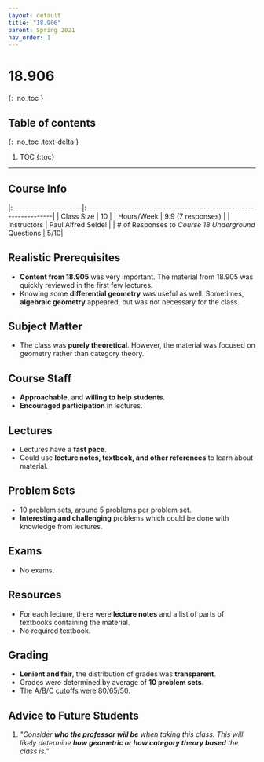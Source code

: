 ```yaml
---
layout: default
title: "18.906"
parent: Spring 2021
nav_order: 1
---
```


# 18.906
{: .no_toc }

## Table of contents
{: .no_toc .text-delta }

1. TOC
{:toc}

---

## Course Info

|:----------------------|:-------------------------------------------------------------------|
| Class Size | 10 |
| Hours/Week | 9.9 (7 responses) |
| Instructors | Paul Alfred Seidel |
| # of Responses to _Course 18 Underground_ Questions | 5/10|

## Realistic Prerequisites

- **Content from 18.905** was very important. The material from 18.905 was quickly reviewed in the first few lectures.
- Knowing some **differential geometry** was useful as well. Sometimes, **algebraic geometry** appeared, but was not necessary for the class.

## Subject Matter

- The class was **purely theoretical**. However, the material was focused on geometry rather than category theory.

## Course Staff

- **Approachable**, and **willing to help students**.
- **Encouraged participation** in lectures.

## Lectures

- Lectures have a **fast pace**.
- Could use **lecture notes, textbook, and other references** to learn about material.

## Problem Sets

- 10 problem sets, around 5 problems per problem set.
- **Interesting and challenging** problems which could be done with knowledge from lectures.

## Exams

- No exams.

## Resources

- For each lecture, there were **lecture notes** and a list of parts of textbooks containing the material.
- No required textbook.

## Grading

- **Lenient and fair**, the distribution of grades was **transparent**.
- Grades were determined by average of **10 problem sets**.
- The A/B/C cutoffs were 80/65/50.

## Advice to Future Students

1.  _"Consider **who the professor will be** when taking this class. This will likely determine **how geometric or how category theory based** the class is."_

<!-- ## Syllabus
Click [**here**](/assets/files/906_Syllabus_Spring2021.pdf) for a PDF of this course's syllabus. -->
